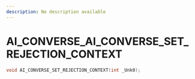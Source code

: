 ```yaml
---
description: No description available 
---
```


# AI_CONVERSE\_AI_CONVERSE_SET_REJECTION_CONTEXT

```cpp
void AI_CONVERSE_SET_REJECTION_CONTEXT(int _Unk0);
```